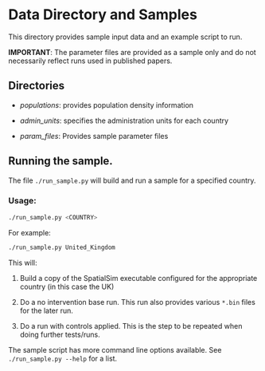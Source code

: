 # Data Directory and Samples

This directory provides sample input data and an example script to run.

**IMPORTANT**: The parameter files are provided as a sample only and do not
necessarily reflect runs used in published papers.

## Directories

 * *populations*: provides population density information

 * *admin_units*: specifies the administration units for each country

 * *param_files*: Provides sample parameter files

## Running the sample.

The file `./run_sample.py` will build and run a sample for a specified country.

### Usage:

```sh
./run_sample.py <COUNTRY>
```

For example:

```sh
./run_sample.py United_Kingdom
```

This will:

 1. Build a copy of the SpatialSim executable configured for the appropriate
    country (in this case the UK)

 2. Do a no intervention base run.  This run also provides various `*.bin`
    files for the later run.

 3. Do a run with controls applied.  This is the step to be repeated when
    doing further tests/runs.

The sample script has more command line options available.  See 
`./run_sample.py --help` for a list.
